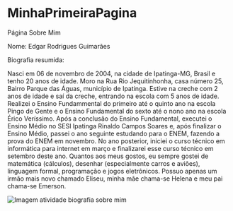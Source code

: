 # MinhaPrimeiraPagina

Página Sobre Mim

Nome: Edgar Rodrigues Guimarães

Biografia resumida: 
 
 Nasci em 06 de novembro de 2004, na cidade de Ipatinga-MG, Brasil e tenho 20 anos de idade. Moro na Rua Rio Jequitinhonha, casa número 25, Bairro Parque das Águas, município de Ipatinga. Estive na creche com 2 anos de idade e saí da creche, entrando na escola com 5 anos de idade. Realizei o Ensino Fundammental do primeiro até o quinto ano na escola Pingo de Gente e o Ensino Fundamental do sexto até o nono ano na escola Érico Veríssimo. Após a conclusão do Ensino Fundamental, executei o Ensino Médio no SESI Ipatinga Rinaldo Campos Soares e, após finalizar o Ensino Médio, passei o ano seguinte estudando para o ENEM, fazendo a prova do ENEM em novembro. No ano posterior, iniciei o curso técnico em informática para internet em março e finalizarei esse curso técnico em setembro deste ano. Quantos aos meus gostos, eu sempre gostei de matemática (cálculos), desenhar (especialmente carros e aviões), linguagem formal, programação e jogos eletrônicos. Possuo apenas um irmão mais novo chamado Eliseu, minha mãe chama-se Helena e meu pai chama-se Emerson. 

![Imagem atividade biografia sobre mim](https://github.com/user-attachments/assets/ec6713e4-0140-406e-bacc-ecd52c4f6842)


